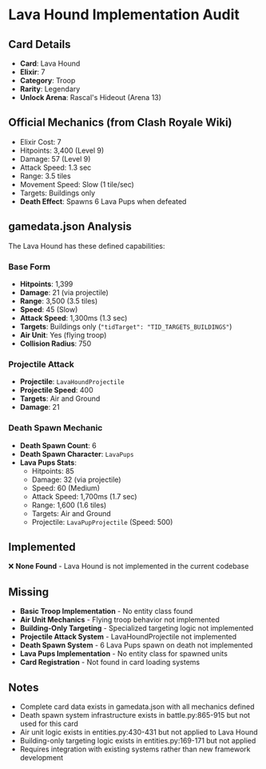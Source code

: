 # Lava Hound Implementation Audit

## Card Details
- **Card**: Lava Hound
- **Elixir**: 7
- **Category**: Troop
- **Rarity**: Legendary
- **Unlock Arena**: Rascal's Hideout (Arena 13)

## Official Mechanics (from Clash Royale Wiki)
- Elixir Cost: 7
- Hitpoints: 3,400 (Level 9)
- Damage: 57 (Level 9)
- Attack Speed: 1.3 sec
- Range: 3.5 tiles
- Movement Speed: Slow (1 tile/sec)
- Targets: Buildings only
- **Death Effect**: Spawns 6 Lava Pups when defeated

## gamedata.json Analysis
The Lava Hound has these defined capabilities:

### Base Form
- **Hitpoints**: 1,399
- **Damage**: 21 (via projectile)
- **Range**: 3,500 (3.5 tiles)
- **Speed**: 45 (Slow)
- **Attack Speed**: 1,300ms (1.3 sec)
- **Targets**: Buildings only (`"tidTarget": "TID_TARGETS_BUILDINGS"`)
- **Air Unit**: Yes (flying troop)
- **Collision Radius**: 750

### Projectile Attack
- **Projectile**: `LavaHoundProjectile`
- **Projectile Speed**: 400
- **Targets**: Air and Ground
- **Damage**: 21

### Death Spawn Mechanic
- **Death Spawn Count**: 6
- **Death Spawn Character**: `LavaPups`
- **Lava Pups Stats**:
  - Hitpoints: 85
  - Damage: 32 (via projectile)
  - Speed: 60 (Medium)
  - Attack Speed: 1,700ms (1.7 sec)
  - Range: 1,600 (1.6 tiles)
  - Targets: Air and Ground
  - Projectile: `LavaPupProjectile` (Speed: 500)

## Implemented
❌ **None Found** - Lava Hound is not implemented in the current codebase

## Missing
- **Basic Troop Implementation** - No entity class found
- **Air Unit Mechanics** - Flying troop behavior not implemented
- **Building-Only Targeting** - Specialized targeting logic not implemented
- **Projectile Attack System** - LavaHoundProjectile not implemented
- **Death Spawn System** - 6 Lava Pups spawn on death not implemented
- **Lava Pups Implementation** - No entity class for spawned units
- **Card Registration** - Not found in card loading systems

## Notes
- Complete card data exists in gamedata.json with all mechanics defined
- Death spawn system infrastructure exists in battle.py:865-915 but not used for this card
- Air unit logic exists in entities.py:430-431 but not applied to Lava Hound
- Building-only targeting logic exists in entities.py:169-171 but not applied
- Requires integration with existing systems rather than new framework development